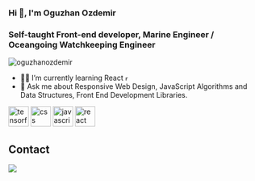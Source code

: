### Hi 👋, I'm Oguzhan Ozdemir
### Self-taught Front-end developer, Marine Engineer / Oceangoing Watchkeeping Engineer

<p align="left"> <img src="https://komarev.com/ghpvc/?username=oguzhanozdemir" alt="oguzhanozdemir" /> </p>

- 👨‍💻 I’m currently learning React <img src="https://www.vectorlogo.zone/logos/reactjs/reactjs-icon.svg" alt="react" width="12" height="12"/>
- 💬 Ask me about Responsive Web Design, JavaScript Algorithms and Data Structures, Front End Development Libraries.

<p align="left"> <img src="https://www.vectorlogo.zone/logos/w3_html5/w3_html5-icon.svg" alt="tensorflow" width="40" height="40"/>
   <img src="https://www.vectorlogo.zone/logos/w3_css/w3_css-official.svg" alt="css" width="40" height="40"/>
   <img src="https://www.vectorlogo.zone/logos/javascript/javascript-icon.svg" alt="javascript" width="40" height="40"/>
   <img src="https://www.vectorlogo.zone/logos/reactjs/reactjs-icon.svg" alt="react" width="40" height="40"/>
</p>

##  Contact
[![](https://img.shields.io/badge/linkedin-%2312100E.svg?&style=for-the-badge&logo=linkedin&logoColor=white)](https://www.linkedin.com/in/0zdemir0guzhan/)